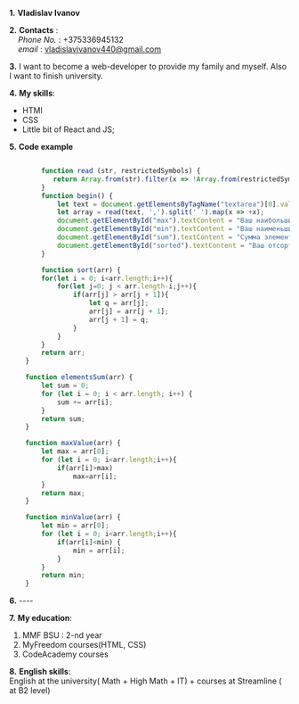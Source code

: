 **1.** **Vladislav Ivanov**

**2.** **Contacts** :     
 &nbsp;&nbsp;&nbsp; *Phone No.* : +375336945132   
    &nbsp;&nbsp;&nbsp; *email* : vladislavivanov440@gmail.com

**3.** I want to become a web-developer to provide my family and myself. Also I want to finish university.

**4.** **My skills**:      
  * HTMl     
  * CSS     
  * Little bit of React and JS;

**5.**  **Code example**

```javascript

        function read (str, restrictedSymbols) {
           return Array.from(str).filter(x => !Array.from(restrictedSymbols).includes(x)).join("");
        }
        function begin() {
            let text = document.getElementsByTagName("textarea")[0].value;
            let array = read(text, ',').split(' ').map(x => +x);
            document.getElementById("max").textContent = "Ваш наибольший элемент массива: " + maxValue(array);
            document.getElementById("min").textContent = "Ваш наименьший элемент массива: " + minValue(array);
            document.getElementById("sum").textContent = "Сумма элементов массивов: " + elementsSum(array);
            document.getElementById("sorted").textContent = "Ваш отсортированный массив: " + sort(array);
        }

        function sort(arr) {
        for(let i = 0; i<arr.length;i++){
            for(let j=0; j < arr.length-i;j++){
                if(arr[j] > arr[j + 1]){
                    let q = arr[j];
                    arr[j] = arr[j + 1];
                    arr[j + 1] = q;
                }
            }
        }
        return arr;
    }

    function elementsSum(arr) {
        let sum = 0;
        for (let i = 0; i < arr.length; i++) {
            sum += arr[i];
        }
        return sum;
    }

    function maxValue(arr) {
        let max = arr[0];
        for (let i = 0; i<arr.length;i++){
            if(arr[i]>max)
                max=arr[i];
        }
        return max;
    }

    function minValue(arr) {
        let min = arr[0];
        for (let i = 0; i<arr.length;i++){
            if(arr[i]<min) {
                min = arr[i];
            }
        }
        return min;
    }
```


**6.** ----


**7.**   **My education**:
  1. MMF BSU : 2-nd year   
  2. MyFreedom courses(HTML, CSS)   
  3. CodeAcademy courses

**8.** **English skills**:   
  English at the university( Math + High Math + IT) + courses at Streamline ( at B2 level)  
